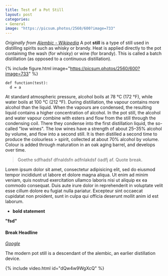 ```yaml
---
title: Test of a Pot Still
layout: post
categories:
- General  
image: "https://picsum.photos/2560/600?image=733"
---
```


_Originally from [Alembic - Wikipedia](https://en.wikipedia.org/wiki/Alembic)_ A pot **still** is a type of still used in distilling spirits such as whisky or brandy. Heat is applied directly to the pot containing the wash (for whisky) or wine (for brandy). This is called a batch distillation (as opposed to a continuous distillation).

{% include figure.html image="https://picsum.photos/2560/600?image=733" %}

```
def function(test):
  d = a
```
At standard atmospheric pressure, alcohol boils at 78 °C (172 °F), while water boils at 100 °C (212 °F). During distillation, the vapour contains more alcohol than the liquid. When the vapours are condensed, the resulting liquid contains a higher concentration of alcohol. In the pot still, the alcohol and water vapour combine with esters and flow from the still through the condensing coil. There they condense into the first distillation liquid, the so-called "low wines". The low wines have a strength of about 25–35% alcohol by volume, and flow into a second still. It is then distilled a second time to produce the colourless > spirit, collected at about 70% alcohol by volume. Colour is added through maturation in an oak aging barrel, and develops over time.
> Goethe sdfhadsf dfnaldsfn
adfnlakdsf öadfj af.
Quote break.

Lorem ipsum dolor sit amet, consectetur adipisicing elit, sed do eiusmod tempor incididunt ut labore et dolore magna aliqua. Ut enim ad minim veniam, quis nostrud exercitation ullamco laboris nisi ut aliquip ex ea commodo consequat. Duis aute irure dolor in reprehenderit in voluptate velit esse cillum dolore eu fugiat nulla pariatur. Excepteur sint occaecat cupidatat non proident, sunt in culpa qui officia deserunt mollit anim id est laborum.

- **bold statement**

**"fsd"**

#### Break Headline

_[Google](https://www.google.de)_

The modern pot still is a descendant of the alembic, an earlier distillation device.
<!-- more -->
{% include video.html id="dQw4w9WgXcQ" %}

